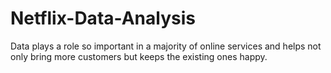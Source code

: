 # Netflix-Data-Analysis
Data plays a role so important in a majority of online services and helps not only bring more customers but keeps the existing ones happy.
